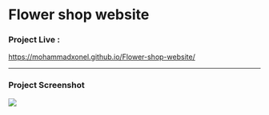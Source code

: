 # Flower shop website


### Project Live :
https://mohammadxonel.github.io/Flower-shop-website/

--------

### Project Screenshot
![](https://github.com/mohammadxonel/Flower-shop-website/blob/main/screenshot.png)
